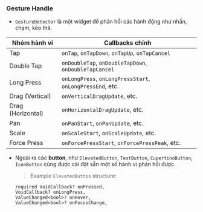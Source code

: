 ### Gesture Handle

- `GestureDetector` là một widget để phản hồi các hành động như nhấn, chạm, kéo thả.

| Nhóm hành vi      | Callbacks chính                                           |
| ----------------- | --------------------------------------------------------- |
| Tap               | `onTap`, `onTapDown`, `onTapUp`, `onTapCancel`            |
| Double Tap        | `onDoubleTap`, `onDoubleTapDown`, `onDoubleTapCancel`     |
| Long Press        | `onLongPress`, `onLongPressStart`, `onLongPressEnd`, etc. |
| Drag (Vertical)   | `onVerticalDragUpdate`, etc.                              |
| Drag (Horizontal) | `onHorizontalDragUpdate`, etc.                            |
| Pan               | `onPanStart`, `onPanUpdate`, etc.                         |
| Scale             | `onScaleStart`, `onScaleUpdate`, etc.                     |
| Force Press       | `onForcePressStart`, `onForcePressPeak`, etc.             |

- Ngoài ra các **button**, như `ElevatedButton`, `TextButton`, `CupertinoButton`, `IconButton` cũng được cài đặt sẵn một số hành vi phản hồi được.

  > Example `ElevatedButton` structure:

  ```
  required VoidCallback? onPressed,
  VoidCallback? onLongPress,
  ValueChanged<bool>? onHover,
  ValueChanged<bool>? onFocusChange,
  ```
